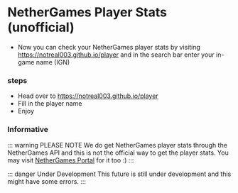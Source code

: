 # NetherGames Player Stats (unofficial)

- Now you can check your NetherGames player stats by visiting https://notreal003.github.io/player and in the search bar enter your in-game name (IGN)

### steps

- Head over to https://notreal003.github.io/player
- Fill in the player name
- Enjoy

### Informative 
::: warning PLEASE NOTE
We do get NetherGames player stats through the NetherGames API and this is not the official way to get the player stats. You may visit [NetherGames Portal](https://ngmc.co/portal) for it too :)
:::

::: danger Under Development 
This future is still under development and this might have some errors.
:::
